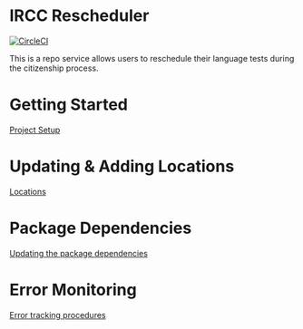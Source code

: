 # IRCC Rescheduler

[![CircleCI](https://circleci.com/gh/cds-snc/ircc-rescheduler.svg?style=svg)](https://circleci.com/gh/cds-snc/ircc-rescheduler)

This is a repo service allows users to reschedule their language tests during the citizenship process.

# Getting Started
[Project Setup](web/README.md)

# Updating & Adding Locations
[Locations](docs/location-setup.md)

# Package Dependencies
[Updating the package dependencies](docs/upgrade.md)

# Error Monitoring
[Error tracking procedures](docs/error-tracking.md)
